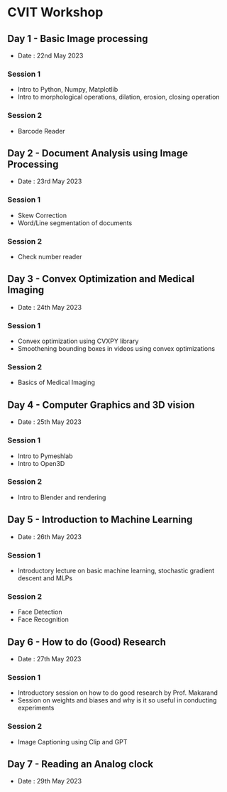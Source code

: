# CVIT Workshop

## Day 1 - Basic Image processing
- Date : 22nd May 2023

### Session 1
- Intro to Python, Numpy, Matplotlib
- Intro to morphological operations, dilation, erosion, closing operation

### Session 2 
- Barcode Reader

## Day 2 - Document Analysis using Image Processing
- Date : 23rd May 2023

### Session 1 
- Skew Correction
- Word/Line segmentation of documents

### Session 2
- Check number reader

## Day 3 - Convex Optimization and Medical Imaging
- Date : 24th May 2023

### Session 1
- Convex optimization using CVXPY library
- Smoothening bounding boxes in videos using convex optimizations

### Session 2
- Basics of Medical Imaging

## Day 4 - Computer Graphics and 3D vision
- Date : 25th May 2023

### Session 1
- Intro to Pymeshlab
- Intro to Open3D

### Session 2
- Intro to Blender and rendering

## Day 5 - Introduction to Machine Learning
- Date : 26th May 2023

### Session 1
- Introductory lecture on basic machine learning, stochastic gradient descent 
and MLPs

### Session 2
- Face Detection
- Face Recognition

## Day 6 - How to do (Good) Research
- Date : 27th May 2023

### Session 1
- Introductory session on how to do good research by Prof. Makarand
- Session on weights and biases and why is it so useful in conducting
experiments

### Session 2
- Image Captioning using Clip and GPT

## Day 7 - Reading an Analog clock
- Date : 29th May 2023
